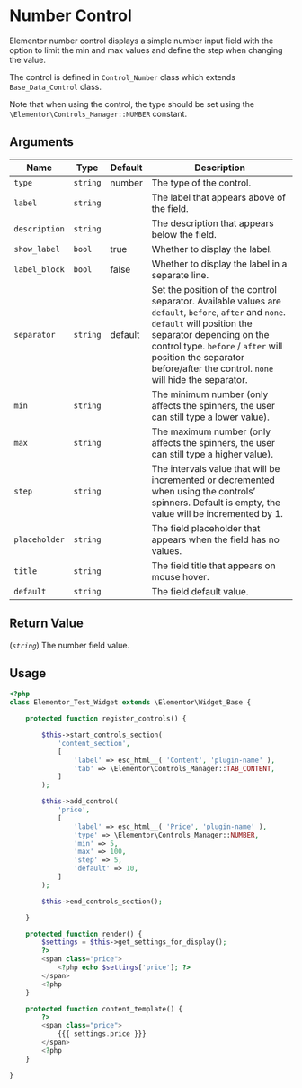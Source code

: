 # Number Control

Elementor number control displays a simple number input field with the option to limit the min and max values and define the step when changing the value.

The control is defined in `Control_Number` class which extends `Base_Data_Control` class.

Note that when using the control, the type should be set using the `\Elementor\Controls_Manager::NUMBER` constant.

## Arguments

<table>
	<thead>
		<tr>
			<th>Name</th>
			<th>Type</th>
			<th>Default</th>
			<th>Description</th>
		</tr>
	</thead>
	<tbody>
		<tr>
			<td><code>type</code></td>
			<td><code>string</code></td>
			<td>number</td>
			<td>The type of the control.</td>
		</tr>
		<tr>
			<td><code>label</code></td>
			<td><code>string</code></td>
			<td></td>
			<td>The label that appears above of the field.</td>
		</tr>
		<tr>
			<td><code>description</code></td>
			<td><code>string</code></td>
			<td></td>
			<td>The description that appears below the field.</td>
		</tr>
		<tr>
			<td><code>show_label</code></td>
			<td><code>bool</code></td>
			<td>true</td>
			<td>Whether to display the label.</td>
		</tr>
		<tr>
			<td><code>label_block</code></td>
			<td><code>bool</code></td>
			<td>false</td>
			<td>Whether to display the label in a separate line.</td>
		</tr>
		<tr>
			<td><code>separator</code></td>
			<td><code>string</code></td>
			<td>default</td>
			<td>Set the position of the control separator. Available values are <code>default</code>, <code>before</code>, <code>after</code> and <code>none</code>. <code>default</code> will position the separator depending on the control type. <code>before</code> / <code>after</code> will position the separator before/after the control. <code>none</code> will hide the separator.</td>
		</tr>
		<tr>
			<td><code>min</code></td>
			<td><code>string</code></td>
			<td></td>
			<td>The minimum number (only affects the spinners, the user can still type a lower value).</td>
		</tr>
		<tr>
			<td><code>max</code></td>
			<td><code>string</code></td>
			<td></td>
			<td>The maximum number (only affects the spinners, the user can still type a higher value).</td>
		</tr>
		<tr>
			<td><code>step</code></td>
			<td><code>string</code></td>
			<td></td>
			<td>The intervals value that will be incremented or decremented when using the controls’ spinners. Default is empty, the value will be incremented by 1.</td>
		</tr>
		<tr>
			<td><code>placeholder</code></td>
			<td><code>string</code></td>
			<td></td>
			<td>The field placeholder that appears when the field has no values.</td>
		</tr>
		<tr>
			<td><code>title</code></td>
			<td><code>string</code></td>
			<td></td>
			<td>The field title that appears on mouse hover.</td>
		</tr>
		<tr>
			<td><code>default</code></td>
			<td><code>string</code></td>
			<td></td>
			<td>The field default value.</td>
		</tr>
	</tbody>
</table>

## Return Value

(_`string`_) The number field value.

## Usage

```php {14-24,33-35,41-43}
<?php
class Elementor_Test_Widget extends \Elementor\Widget_Base {

	protected function register_controls() {

		$this->start_controls_section(
			'content_section',
			[
				'label' => esc_html__( 'Content', 'plugin-name' ),
				'tab' => \Elementor\Controls_Manager::TAB_CONTENT,
			]
		);

		$this->add_control(
			'price',
			[
				'label' => esc_html__( 'Price', 'plugin-name' ),
				'type' => \Elementor\Controls_Manager::NUMBER,
				'min' => 5,
				'max' => 100,
				'step' => 5,
				'default' => 10,
			]
		);

		$this->end_controls_section();

	}

	protected function render() {
		$settings = $this->get_settings_for_display();
		?>
		<span class="price">
			<?php echo $settings['price']; ?>
		</span>
		<?php
	}

	protected function content_template() {
		?>
		<span class="price">
			{{{ settings.price }}}
		</span>
		<?php
	}

}
```
